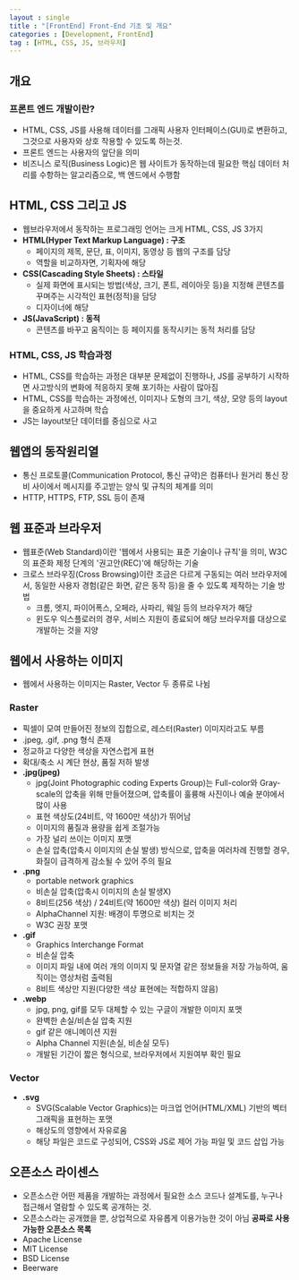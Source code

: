 ```yaml
---
layout : single
title : "[FrontEnd] Front-End 기초 및 개요"
categories : [Development, FrontEnd]
tag : [HTML, CSS, JS, 브라우저]
---
```


## 개요
### 프론트 엔드 개발이란?
* HTML, CSS, JS를 사용해 데이터를 그래픽 사용자 인터페이스(GUI)로 변환하고, 그것으로 사용자와 상호 작용할 수 있도록 하는것.
* 프론트 엔드는 사용자의 앞단을 의미
* 비즈니스 로직(Business Logic)은 웹 사이트가 동작하는데 필요한 핵심 데이터 처리를 수항하는 알고리즘으로, 백 엔드에서 수행함
  
## HTML, CSS 그리고 JS
* 웹브라우저에서 동작하는 프로그래밍 언어는 크게 HTML, CSS, JS 3가지
* __HTML(Hyper Text Markup Language) : 구조__
  * 페이지의 제목, 문단, 표, 이미지, 동영상 등 웹의 구조를 담당
  * 역할을 비교하자면, 기획자에 해당
* __CSS(Cascading Style Sheets) : 스타일__
  * 실제 화면에 표시되는 방법(색상, 크기, 폰트, 레이아웃 등)을 지정해 콘텐츠를 꾸며주는 시각적인 표현(정적)을 담당
  * 디자이너에 해당
* __JS(JavaScript) : 동적__
  * 콘텐츠를 바꾸고 움직이는 등 페이지를 동작시키는 동적 처리를 담당

### HTML, CSS, JS 학습과정
* HTML, CSS를 학습하는 과정은 대부분 문제없이 진행하나, JS를 공부하기 시작하면 사고방식의 변화에 적응하지 못해 포기하는 사람이 많아짐
* HTML, CSS를 학습하는 과정에선, 이미지나 도형의 크기, 색상, 모양 등의 layout을 중요하게 사고하며 학습
* JS는 layout보단 데이터를 중심으로 사고

## 웹앱의 동작원리열
* 통신 프로토콜(Communication Protocol, 통신 규약)은 컴퓨터나 원거리 통신 장비 사이에서 메시지를 주고받는 양식 및 규칙의 체계를 의미
* HTTP, HTTPS, FTP, SSL 등이 존재

## 웹 표준과 브라우저
* 웹표준(Web Standard)이란 '웹에서 사용되는 표준 기술이나 규칙'을 의미, W3C의 표준화 제정 단계의 '권고안(REC)'에 해당하는 기술
* 크로스 브라우징(Cross Browsing)이란 조금은 다르게 구동되는 여러 브라우저에서, 동일한 사용자 경험(같은 화면, 같은 동작 등)을 줄 수 있도록 제작하는 기술 방법
  * 크롬, 엣지, 파이어폭스, 오페라, 사파리, 웨일 등의 브라우저가 해당
  * 윈도우 익스플로러의 경우, 서비스 지원이 종료되어 해당 브라우저를 대상으로 개발하는 것을 지양

## 웹에서 사용하는 이미지
* 웹에서 사용하는 이미지는 Raster, Vector 두 종류로 나뉨
### Raster
* 픽셀이 모여 만들어진 정보의 집합으로, 레스터(Raster) 이미지라고도 부름
* .jpeg, .gif, .png 형식 존재
* 정교하고 다양한 색상을 자연스럽게 표현
* 확대/축소 시 계단 현상, 품질 저하 발생
* __.jpg(jpeg)__
  * jpg(Joint Photographic coding Experts Group)는 Full-color와 Gray-scale의 압축을 위해 만들어졌으며, 압축률이 훌륭해 사진이나 예술 분야에서 많이 사용
  * 표현 색상도(24비트, 약 1600만 색상)가 뛰어남
  * 이미지의 품질과 용량을 쉽게 조절가능
  * 가장 널리 쓰이는 이미지 포맷
  * 손실 압축(압축시 이미지의 손실 발생) 방식으로, 압축을 여러차례 진행할 경우, 화질이 급격하게 감소될 수 있어 주의 필요
* __.png__
  * portable network graphics
  * 비손실 압축(압축시 이미지의 손실 발생X) 
  * 8비트(256 색상) / 24비트(약 1600만 색상) 컬러 이미지 처리
  * AlphaChannel 지원: 배경이 투명으로 비치는 것
  * W3C 권장 포맷
* __.gif__
  * Graphics Interchange Format
  * 비손실 압축
  * 이미지 파일 내에 여러 개의 이미지 및 문자열 같은 정보들을 저장 가능하여, 움직이는 영상처럼 출력됨
  * 8비트 색상만 지원(다양한 색상 표현에는 적합하지 않음)
* __.webp__
  * jpg, png, gif를 모두 대체할 수 있는 구글이 개발한 이미지 포맷
  * 완벽한 손실/비손실 압축 지원
  * gif 같은 애니메이션 지원
  * Alpha Channel 지원(손실, 비손실 모두)
  * 개발된 기간이 짧은 형식으로, 브라우저에서 지원여부 확인 필요
### Vector
* __.svg__
  * SVG(Scalable Vector Graphics)는 마크업 언어(HTML/XML) 기반의 벡터 그래픽을 표현하는 포맷
  * 해상도의 영향에서 자유로움
  * 해당 파일은 코드로 구성되어, CSS와 JS로 제어 가능
  파일 및 코드 삽입 가능

## 오픈소스 라이센스
* 오픈소스란 어떤 제품을 개발하는 과정에서 필요한 소스 코드나 설계도를, 누구나 접근해서 열람할 수 있도록 공개하는 것.
* 오픈소스라는 공개했을 뿐, 상업적으로 자유롭게 이용가능한 것이 아님
__공짜로 사용가능한 오픈소스 목록__
* Apache License
* MIT License
* BSD License
* Beerware